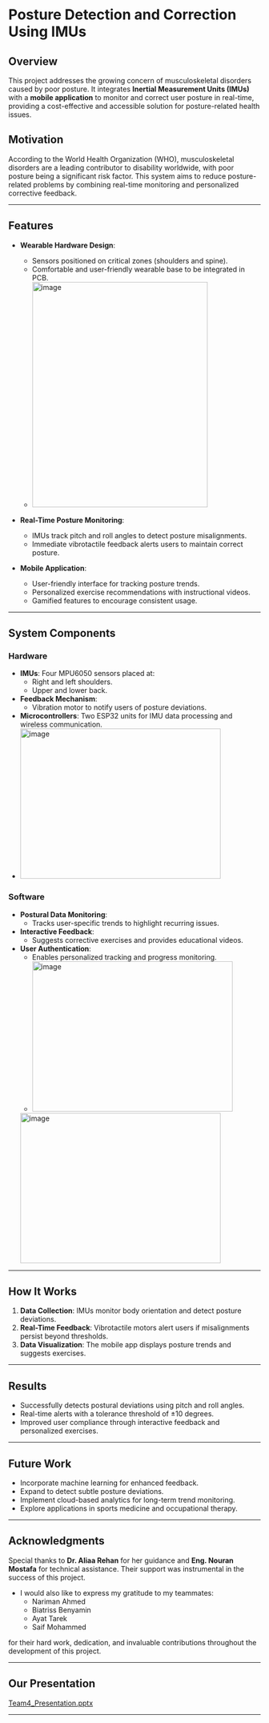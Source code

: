 # **Posture Detection and Correction Using IMUs**

## **Overview**
This project addresses the growing concern of musculoskeletal disorders caused by poor posture. It integrates **Inertial Measurement Units (IMUs)** with a **mobile application** to monitor and correct user posture in real-time, providing a cost-effective and accessible solution for posture-related health issues.

## **Motivation**
According to the World Health Organization (WHO), musculoskeletal disorders are a leading contributor to disability worldwide, with poor posture being a significant risk factor. This system aims to reduce posture-related problems by combining real-time monitoring and personalized corrective feedback.

---

## **Features**
- **Wearable Hardware Design**: 
  - Sensors positioned on critical zones (shoulders and spine).
  - Comfortable and user-friendly wearable base to be integrated in PCB.
  - <img src="https://github.com/user-attachments/assets/6ff4a635-60b1-483b-b1a0-27293f217ad5" alt="image" width="350" height="450">

- **Real-Time Posture Monitoring**:
  - IMUs track pitch and roll angles to detect posture misalignments.
  - Immediate vibrotactile feedback alerts users to maintain correct posture.
- **Mobile Application**:
  - User-friendly interface for tracking posture trends.
  - Personalized exercise recommendations with instructional videos.
  - Gamified features to encourage consistent usage.
---

## **System Components**
### **Hardware**
- **IMUs**: Four MPU6050 sensors placed at:
  - Right and left shoulders.
  - Upper and lower back.
- **Feedback Mechanism**:
  - Vibration motor to notify users of posture deviations.
- **Microcontrollers**: Two ESP32 units for IMU data processing and wireless communication.
- <img src="https://github.com/user-attachments/assets/8bf8577a-60f7-4c8b-aeaf-d4cec705584c" alt="image" width="400" height="300">

### **Software**
- **Postural Data Monitoring**:
  - Tracks user-specific trends to highlight recurring issues.
- **Interactive Feedback**:
  - Suggests corrective exercises and provides educational videos.
- **User Authentication**:
  - Enables personalized tracking and progress monitoring.
  - <img src="https://github.com/user-attachments/assets/9f2bcc98-f1bc-4032-8695-bb3062f8b99a" alt="image" width="400" height="300">
  <img src="https://github.com/user-attachments/assets/3b9079d1-5a65-4707-9351-9e6ee336646f" alt="image" width="400" height="300">
---

## **How It Works**
1. **Data Collection**: IMUs monitor body orientation and detect posture deviations.
2. **Real-Time Feedback**: Vibrotactile motors alert users if misalignments persist beyond thresholds.
3. **Data Visualization**: The mobile app displays posture trends and suggests exercises.

---

## **Results**
- Successfully detects postural deviations using pitch and roll angles.
- Real-time alerts with a tolerance threshold of ±10 degrees.
- Improved user compliance through interactive feedback and personalized exercises.

---

## **Future Work**
- Incorporate machine learning for enhanced feedback.
- Expand to detect subtle posture deviations.
- Implement cloud-based analytics for long-term trend monitoring.
- Explore applications in sports medicine and occupational therapy.

---

## **Acknowledgments**
Special thanks to **Dr. Aliaa Rehan** for her guidance and **Eng. Nouran Mostafa** for technical assistance. Their support was instrumental in the success of this project.

- I would also like to express my gratitude to my teammates:
  - Nariman Ahmed
  - Biatriss Benyamin
  - Ayat Tarek
  - Saif Mohammed

for their hard work, dedication, and invaluable contributions throughout the development of this project.

---

## **Our Presentation**
[Team4_Presentation.pptx](https://github.com/user-attachments/files/18545541/Team4_Presentation.pptx)


---
